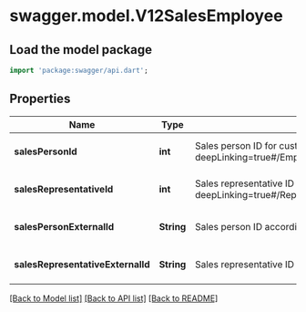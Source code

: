 # swagger.model.V12SalesEmployee

## Load the model package
```dart
import 'package:swagger/api.dart';
```

## Properties
Name | Type | Description | Notes
------------ | ------------- | ------------- | -------------
**salesPersonId** | **int** | Sales person ID for customer, as retrievable from &lt;a href&#x3D;\&quot;?deepLinking&#x3D;true#/Employees\&quot;&gt;/api/Employee&lt;/a&gt; | [optional] [default to null]
**salesRepresentativeId** | **int** | Sales representative ID for customer, as retrievable from &lt;a href&#x3D;\&quot;?deepLinking&#x3D;true#/Representative/Representative\&quot;&gt;/api/Representative&lt;/a&gt; | [optional] [default to null]
**salesPersonExternalId** | **String** | Sales person ID according to external account | [optional] [default to null]
**salesRepresentativeExternalId** | **String** | Sales representative ID according to external account | [optional] [default to null]

[[Back to Model list]](../README.md#documentation-for-models) [[Back to API list]](../README.md#documentation-for-api-endpoints) [[Back to README]](../README.md)


